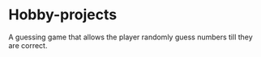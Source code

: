 # Hobby-projects
A guessing game that allows the player randomly guess numbers till they are correct.
